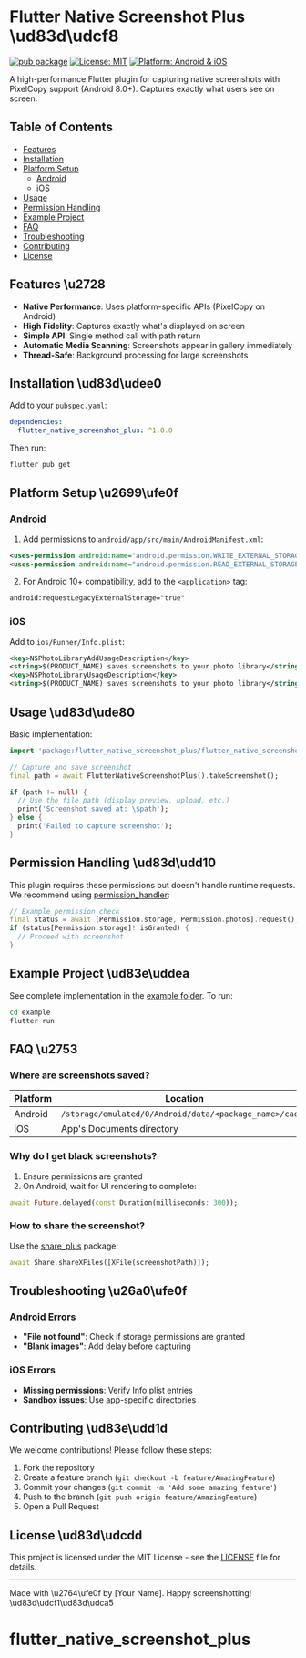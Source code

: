 # Flutter Native Screenshot Plus \ud83d\udcf8

[![pub package](https://img.shields.io/pub/v/flutter_native_screenshot_plus.svg)](https://pub.dev/packages/flutter_native_screenshot_plus)
[![License: MIT](https://img.shields.io/badge/license-MIT-purple.svg)](https://opensource.org/licenses/MIT)
[![Platform: Android & iOS](https://img.shields.io/badge/platform-Android%20%7C%20iOS-blue.svg)]()

A high-performance Flutter plugin for capturing native screenshots with PixelCopy support (Android 8.0+). Captures exactly what users see on screen.

## Table of Contents
- [Features](#features-)
- [Installation](#installation-)
- [Platform Setup](#platform-setup-)
  - [Android](#android)
  - [iOS](#ios)
- [Usage](#usage-)
- [Permission Handling](#permission-handling-)
- [Example Project](#example-project-)
- [FAQ](#faq-)
- [Troubleshooting](#troubleshooting-)
- [Contributing](#contributing-)
- [License](#license-)

## Features \u2728
- **Native Performance**: Uses platform-specific APIs (PixelCopy on Android)
- **High Fidelity**: Captures exactly what's displayed on screen
- **Simple API**: Single method call with path return
- **Automatic Media Scanning**: Screenshots appear in gallery immediately
- **Thread-Safe**: Background processing for large screenshots

## Installation \ud83d\udee0
Add to your `pubspec.yaml`:

```yaml
dependencies:
  flutter_native_screenshot_plus: ^1.0.0
```

Then run:
```bash
flutter pub get
```

## Platform Setup \u2699\ufe0f

### Android
1. Add permissions to `android/app/src/main/AndroidManifest.xml`:
```xml
<uses-permission android:name="android.permission.WRITE_EXTERNAL_STORAGE" />
<uses-permission android:name="android.permission.READ_EXTERNAL_STORAGE" />
```

2. For Android 10+ compatibility, add to the `<application>` tag:
```xml
android:requestLegacyExternalStorage="true"
```

### iOS
Add to `ios/Runner/Info.plist`:
```xml
<key>NSPhotoLibraryAddUsageDescription</key>
<string>$(PRODUCT_NAME) saves screenshots to your photo library</string>
<key>NSPhotoLibraryUsageDescription</key>
<string>$(PRODUCT_NAME) saves screenshots to your photo library</string>
```

## Usage \ud83d\ude80
Basic implementation:
```dart
import 'package:flutter_native_screenshot_plus/flutter_native_screenshot_plus.dart';

// Capture and save screenshot
final path = await FlutterNativeScreenshotPlus().takeScreenshot();

if (path != null) {
  // Use the file path (display preview, upload, etc.)
  print('Screenshot saved at: \$path'); 
} else {
  print('Failed to capture screenshot');
}
```

## Permission Handling \ud83d\udd10
This plugin requires these permissions but doesn't handle runtime requests. We recommend using [permission_handler](https://pub.dev/packages/permission_handler):

```dart
// Example permission check
final status = await [Permission.storage, Permission.photos].request();
if (status[Permission.storage]!.isGranted) {
  // Proceed with screenshot
}
```

## Example Project \ud83e\uddea
See complete implementation in the [example folder](example/). To run:
```bash
cd example
flutter run
```

## FAQ \u2753

### Where are screenshots saved?
| Platform | Location |
|----------|----------|
| Android | `/storage/emulated/0/Android/data/<package_name>/cache` |
| iOS | App's Documents directory |

### Why do I get black screenshots?
1. Ensure permissions are granted
2. On Android, wait for UI rendering to complete:
```dart
await Future.delayed(const Duration(milliseconds: 300));
```

### How to share the screenshot?
Use the [share_plus](https://pub.dev/packages/share_plus) package:
```dart
await Share.shareXFiles([XFile(screenshotPath)]);
```

## Troubleshooting \u26a0\ufe0f

### Android Errors
- **"File not found"**: Check if storage permissions are granted
- **"Blank images"**: Add delay before capturing

### iOS Errors
- **Missing permissions**: Verify Info.plist entries
- **Sandbox issues**: Use app-specific directories

## Contributing \ud83e\udd1d
We welcome contributions! Please follow these steps:
1. Fork the repository
2. Create a feature branch (`git checkout -b feature/AmazingFeature`)
3. Commit your changes (`git commit -m 'Add some amazing feature'`)
4. Push to the branch (`git push origin feature/AmazingFeature`)
5. Open a Pull Request

## License \ud83d\udcdd
This project is licensed under the MIT License - see the [LICENSE](LICENSE) file for details.

---

Made with \u2764\ufe0f by [Your Name]. Happy screenshotting! \ud83d\udcf1\ud83d\udca5

# flutter_native_screenshot_plus
